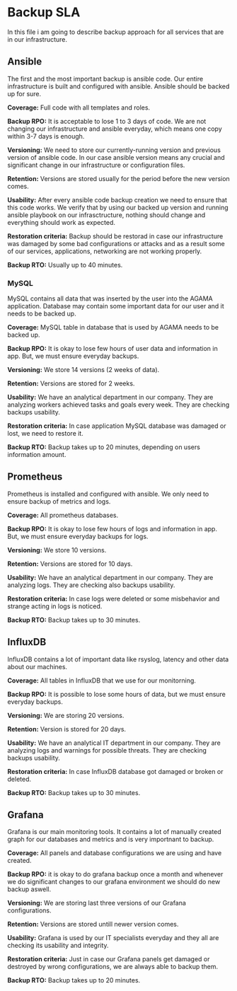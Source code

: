 # Backup SLA 

In this file i am going to describe backup approach for all services that are in our infrastructure.

## Ansible

The first and the most important backup is ansible code. Our entire infrastructure is built and configured with ansible. Ansible should be backed up for sure.

**Coverage:** Full code with all templates and roles.

**Backup RPO:** It is acceptable to lose 1 to 3 days of code. We are not changing our infrastructure and ansible everyday, which means one copy within 3-7 days is enough.

**Versioning:** We need to store our currently-running version and previous version of ansible code. In our case ansible version means any crucial and significant change in our infrastructure or configuration files.

**Retention:** Versions are stored usually for the period before the new version comes.

**Usability:** After every ansible code backup creation we need to ensure that this code works. We verify that by using our backed up version and running ansible playbook on our infrasctructure, nothing should change and everything should work as expected.

**Restoration criteria:** Backup should be restorad in case our infrastructure was damaged by some bad configurations or attacks and as a result some of our services, applications, networking are not working properly.

**Backup RTO:** Usually up to 40 minutes.


### MySQL

MySQL contains all data that was inserted by the user into the AGAMA application. Database may contain some important data for our user and it needs to be backed up. 

**Coverage:** MySQL table in database that is used by AGAMA needs to be backed up.

**Backup RPO:** It is okay to lose few hours of user data and information in app. But, we must ensure everyday backups.

**Versioning:** We store 14 versions (2 weeks of data).

**Retention:** Versions are stored for 2 weeks.

**Usability:** We have an analytical department in our company. They are analyzing workers achieved tasks and goals every week. They are checking backups usability.

**Restoration criteria:** In case application MySQL database was damaged or lost, we need to restore it.

**Backup RTO:** Backup takes up to 20 minutes, depending on users information amount.


## Prometheus

Prometheus is installed and configured with ansible. We only need to ensure backup of metrics and logs.

**Coverage:** All prometheus databases.

**Backup RPO:** It is okay to lose few hours of logs and information in app. But, we must ensure everyday backups for logs.

**Versioning:** We store 10 versions.

**Retention:** Versions are stored for 10 days.

**Usability:** We have an analytical department in our company. They are analyzing logs. They are checking also backups usability.

**Restoration criteria:** In case logs were deleted or some misbehavior and strange acting in logs is noticed.

**Backup RTO:** Backup takes up to 30 minutes.


## InfluxDB

InfluxDB contains a lot of important data like rsyslog, latency and other data about our machines.

**Coverage:** All tables in InfluxDB that we use for our monitorning.

**Backup RPO:** It is possible to lose some hours of data, but we must ensure everyday backups.

**Versioning:** We are storing 20 versions.

**Retention:** Version is stored for 20 days.

**Usability:** We have an analytical IT department in our company. They are analyzing logs and warnings for possible threats. They are checking backups usability.

**Restoration criteria:** In case InfluxDB database got damaged or broken or deleted.

**Backup RTO:** Backup takes up to 30 minutes.


## Grafana

Grafana is our main monitoring tools. It contains a lot of manually created graph for our databases and metrics and is very importnant to backup.

**Coverage:** All panels and database configurations we are using and have created.

**Backup RPO:** it is okay to do grafana backup once a month and whenever we do significant changes to our grafana environment we should do new backup aswell.

**Versioning:** We are storing last three versions of our Grafana configurations.

**Retention:** Versions are stored untill newer version comes.

**Usability:** Grafana is used by our IT specialists everyday and they all are checking its usability and integrity.

**Restoration criteria:** Just in case our Grafana panels get damaged or destroyed by wrong configurations, we are always able to backup them.

**Backup RTO:** Backup takes up to 20 minutes.
